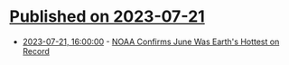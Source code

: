 # [Published on 2023-07-21](index.md)

* [2023-07-21, 16:00:00](https://news.slashdot.org/story/23/07/21/1438229/noaa-confirms-june-was-earths-hottest-on-record?utm_source=rss1.0mainlinkanon&utm_medium=feed) - [NOAA Confirms June Was Earth's Hottest on Record](https://news.slashdot.org/story/23/07/21/1438229/noaa-confirms-june-was-earths-hottest-on-record?utm_source=rss1.0mainlinkanon&utm_medium=feed)
